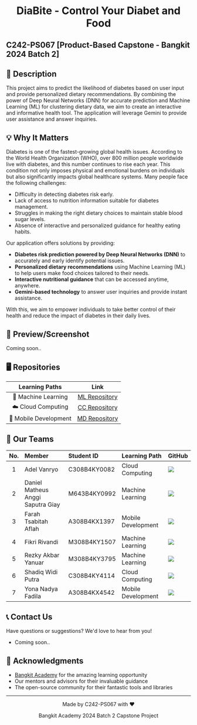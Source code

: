 <div align="center">
  <h1>DiaBite - Control Your Diabet and Food</h1>
</div>

## C242-PS067 [Product-Based Capstone - Bangkit 2024 Batch 2]

## 📑 Description

This project aims to predict the likelihood of diabetes based on user input and provide personalized dietary recommendations. By combining the power of Deep Neural Networks (DNN) for accurate prediction and Machine Learning (ML) for clustering dietary data, we aim to create an interactive and informative health tool. The application will leverage Gemini to provide user assistance and answer inquiries.

## 💡 Why It Matters

Diabetes is one of the fastest-growing global health issues. According to the World Health Organization (WHO), over 800 million people worldwide live with diabetes, and this number continues to rise each year. This condition not only imposes physical and emotional burdens on individuals but also significantly impacts global healthcare systems. Many people face the following challenges:  
- Difficulty in detecting diabetes risk early.  
- Lack of access to nutrition information suitable for diabetes management.  
- Struggles in making the right dietary choices to maintain stable blood sugar levels.  
- Absence of interactive and personalized guidance for healthy eating habits.

Our application offers solutions by providing:  
- **Diabetes risk prediction powered by Deep Neural Networks (DNN)** to accurately and early identify potential issues.  
- **Personalized dietary recommendations** using Machine Learning (ML) to help users make food choices tailored to their needs.  
- **Interactive nutritional guidance** that can be accessed anytime, anywhere.  
- **Gemini-based technology** to answer user inquiries and provide instant assistance.  

With this, we aim to empower individuals to take better control of their health and reduce the impact of diabetes in their daily lives.

## 📲 Preview/Screenshot

Coming soon..

## 🖥️ Repositories

|    Learning Paths     |                            Link                             |
| :-------------------: | :---------------------------------------------------------: |
|  🤖 Machine Learning  | [ML Repository](https://github.com/DiaBite-Bangkit-2024/ML) |
|  ☁️ Cloud Computing   | [CC Repository](https://github.com/DiaBite-Bangkit-2024/CC) |
| 📱 Mobile Development | [MD Repository](https://github.com/DiaBite-Bangkit-2024/MD) |

## 🙋‍ Our Teams

| No. | Member                            | Student ID   | Learning Path      | GitHub                                                                                                                                                            |
| :-: | :-------------------------------- | :----------- | :----------------- | :---------------------------------------------------------------------------------------------------------------------------------------------------------------- |
|  1  | Adel Vanryo                       | C308B4KY0082 | Cloud Computing    | <a href="https://github.com/adelvanryo"><img src="https://img.shields.io/badge/github-%25230077B5.svg?style=for-the-badge&logo=github&logoColor=white"></a>       |
|  2  | Daniel Matheus Anggi Saputra Giay | M643B4KY0992 | Machine Learning   | <a href="https://github.com/callmiAnggi"><img src="https://img.shields.io/badge/github-%25230077B5.svg?style=for-the-badge&logo=github&logoColor=white"></a>      |
|  3  | Farah Tsabitah Aflah              | A308B4KX1397 | Mobile Development | <a href="https://github.com/freack21"><img src="https://img.shields.io/badge/github-%25230077B5.svg?style=for-the-badge&logo=github&logoColor=white"></a>         |
|  4  | Fikri Rivandi                     | M308B4KY1507 | Machine Learning   | <a href="https://github.com/freack21"><img src="https://img.shields.io/badge/github-%25230077B5.svg?style=for-the-badge&logo=github&logoColor=white"></a>         |
|  5  | Rezky Akbar Yanuar                | M308B4KY3795 | Machine Learning   | <a href="https://github.com/rezkyakbaryanuar"><img src="https://img.shields.io/badge/github-%25230077B5.svg?style=for-the-badge&logo=github&logoColor=white"></a> |
|  6  | Shadiq Widi Putra                 | C308B4KY4114 | Cloud Computing    | <a href="http://github.com/uwoll"><img src="https://img.shields.io/badge/github-%25230077B5.svg?style=for-the-badge&logo=github&logoColor=white"></a>             |
|  7  | Yona Nadya Fadila                 | A308B4KX4542 | Mobile Development | <a href="https://github.com/freack21"><img src="https://img.shields.io/badge/github-%25230077B5.svg?style=for-the-badge&logo=github&logoColor=white"></a>         |


## 📞 Contact Us

Have questions or suggestions? We'd love to hear from you!

- Coming soon..

## 🙏 Acknowledgments

- [Bangkit Academy](https://grow.google/intl/id_id/bangkit/) for the amazing learning opportunity
- Our mentors and advisors for their invaluable guidance
- The open-source community for their fantastic tools and libraries

---

<div align="center">
  <p>Made by C242-PS067 with ❤️</p>
  <p>Bangkit Academy 2024 Batch 2 Capstone Project</p>
</div>
